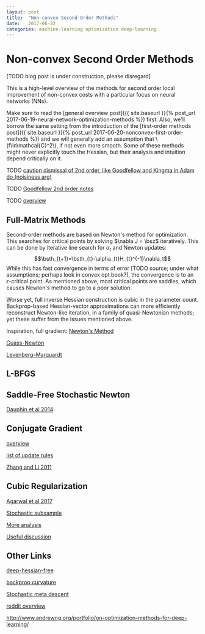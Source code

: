 ```yaml
---
layout: post
title:  "Non-convex Second Order Methods"
date:   2017-06-22
categories: machine-learning optimization deep-learning
---
```


# Non-convex Second Order Methods

[TODO blog post is under construction, please disregard]

This is a high-level overview of the methods for second order local improvement of non-convex costs with a particular focus on neural networks (NNs).

Make sure to read the [general overview post]({{ site.baseurl }}{% post_url 2017-06-19-neural-network-optimization-methods %}) first. Also, we'll borrow the same setting from the introduction of the [first-order methods post]({{ site.baseurl }}{% post_url 2017-06-20-nonconvex-first-order-methods %}) and we will generally add an assumption that \\(f\in\mathcal{C}^2\\), if not even more smooth. Some of these methods might never explicitly touch the Hessian, but their analysis and intuition depend critically on it.

TODO [caution dismissal of 2nd order, like Goodfellow and Kingma in Adam do (noisiness arg)](https://stats.stackexchange.com/questions/253632/why-is-newtons-method-not-widely-used-in-machine-learning/253655)

TODO [Goodfellow 2nd order notes](http://www.deeplearningbook.org/contents/optimization.html)

TODO [overview](https://arxiv.org/abs/1706.03131)

## Full-Matrix Methods


Second-order methods are based on Newton's method for optimization. This searches for critical points by solving $\nabla J = \bsz$ iteratively. This can be done by iterative line search for $\alpha_t$ and Newton updates:
$$\bsth_{t+1}=\bsth_{t}-\alpha_{t}H_{t}^{-1}\nabla_t$$
While this has fast convergence in terms of error [TODO source; under what assumptions; perhaps look in convex opt book?], the convergence is to an $\epsilon$-critical point. As mentioned above, most critical points are saddles, which causes Newton's method to go to a poor solution.

Worse yet, full inverse Hessian construction is cubic in the parameter count. Backprop-based Hessian-vector approximations can more efficiently reconstruct Newton-like iteration, in a family of quasi-Newtonian methods; yet these suffer from the issues mentioned above.


Inspiration, full gradient: [Newton's Method](https://en.wikipedia.org/wiki/Newton%27s_method_in_optimization)

[Guass-Newton](https://en.wikipedia.org/wiki/Gauss%E2%80%93Newton_algorithm)

[Levenberg–Marquardt](https://en.wikipedia.org/wiki/Levenberg%E2%80%93Marquardt_algorithm)

## L-BFGS

## Saddle-Free Stochastic Newton

[Dauphin et al 2014](https://arxiv.org/abs/1406.2572)

## Conjugate Gradient

[overview](https://www.cs.cmu.edu/~quake-papers/painless-conjugate-gradient.pdf)

[list of update rules](https://en.wikipedia.org/wiki/Nonlinear_conjugate_gradient_method)

[Zhang and Li 2011](http://www.sciencedirect.com/science/article/pii/S0096300311007016)

## Cubic Regularization

[Agarwal et al 2017](https://arxiv.org/abs/1611.01146)

[Stochastic subsample](https://arxiv.org/abs/1705.05933)

[More analysis](https://link.springer.com/article/10.1007%2Fs10107-006-0706-8)

[Useful discussion](https://arxiv.org/pdf/1702.00763.pdf)

## Other Links

[deep-hessian-free](http://www.cs.toronto.edu/~jmartens/docs/Deep_HessianFree.pdf)

[backprop curvature](https://pdfs.semanticscholar.org/126a/a4a6d5775957b89944f958bd3307322b3348.pdf)

[Stochastic meta descent](https://pdfs.semanticscholar.org/42e2/1cd78f578fa6ce61b06b99848697da85ed76.pdf)

[reddit overview](https://www.reddit.com/r/MachineLearning/comments/6ls0s9/d_why_isnt_hessianfree_optimization_more_popular/)

http://www.andrewng.org/portfolio/on-optimization-methods-for-deep-learning/
